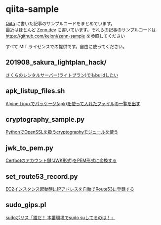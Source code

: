 # qiita-sample

[Qiita](https://qiita.com/keys) に書いた記事のサンプルコードをまとめています。<br>
最近はほとんど [Zenn.dev](https://zenn.dev/keioni) に書いています。それらの記事のサンプルコードは https://github.com/keioni/zenn-sample を参照してください

すべて MIT ライセンスでの提供です。自由に使ってください。

## 201908_sakura_lightplan_hack/

[さくらのレンタルサーバー(ライトプラン)でもbuildしたい](https://qiita.com/keys/items/8b250c92fd8e4e5ac4be)

## apk_listup_files.sh

[Alpine Linuxでパッケージ(apk)を使って入れたファイルの一覧を出す](https://qiita.com/keys/items/f10d3866f5fc413bb789)

## cryptography_sample.py

[PythonでOpenSSLを扱うcryptographyモジュールを使う](https://qiita.com/keys/items/81316fad4ca5e055da9e)

## jwk_to_pem.py

[Certbotのアカウント鍵(JWK形式)をPEM形式に変換する](https://qiita.com/keys/items/88d81f8287db5925ff52)

## set_route53_record.py

[EC2インスタンス起動時にIPアドレスを自動でRoute53に登録する](https://qiita.com/keys/items/43adf968d366e80f0003)

## sudo_gips.pl

[sudoポリス「誰だ！ 本番環境でsudo suしてるのは！」](https://qiita.com/keys/items/ba03b71fd34ebbff4c6e)
